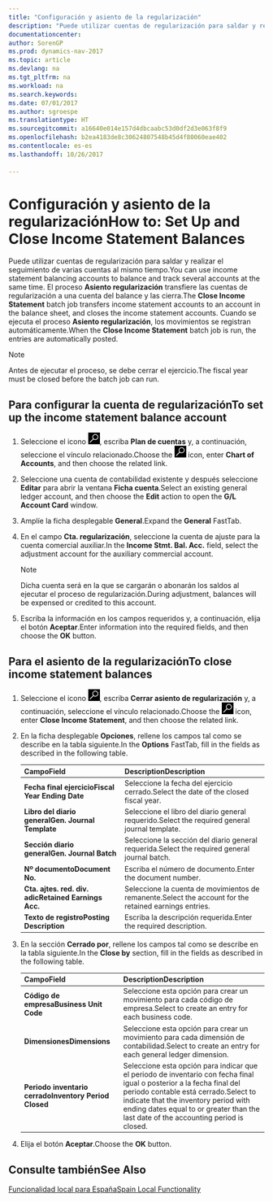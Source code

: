 ```yaml
---
title: "Configuración y asiento de la regularización"
description: "Puede utilizar cuentas de regularización para saldar y realizar el seguimiento de varias cuentas al mismo tiempo."
documentationcenter: 
author: SorenGP
ms.prod: dynamics-nav-2017
ms.topic: article
ms.devlang: na
ms.tgt_pltfrm: na
ms.workload: na
ms.search.keywords: 
ms.date: 07/01/2017
ms.author: sgroespe
ms.translationtype: HT
ms.sourcegitcommit: a16640e014e157d4dbcaabc53d0df2d3e063f8f9
ms.openlocfilehash: b2ea4183de8c30624807548b45d4f80060eae402
ms.contentlocale: es-es
ms.lasthandoff: 10/26/2017

---
```

# <a name="how-to-set-up-and-close-income-statement-balances"></a><span data-ttu-id="8d40a-103">Configuración y asiento de la regularización</span><span class="sxs-lookup"><span data-stu-id="8d40a-103">How to: Set Up and Close Income Statement Balances</span></span>
<span data-ttu-id="8d40a-104">Puede utilizar cuentas de regularización para saldar y realizar el seguimiento de varias cuentas al mismo tiempo.</span><span class="sxs-lookup"><span data-stu-id="8d40a-104">You can use income statement balancing accounts to balance and track several accounts at the same time.</span></span> <span data-ttu-id="8d40a-105">El proceso **Asiento regularización** transfiere las cuentas de regularización a una cuenta del balance y las cierra.</span><span class="sxs-lookup"><span data-stu-id="8d40a-105">The **Close Income Statement** batch job transfers income statement accounts to an account in the balance sheet, and closes the income statement accounts.</span></span> <span data-ttu-id="8d40a-106">Cuando se ejecuta el proceso **Asiento regularización**, los movimientos se registran automáticamente.</span><span class="sxs-lookup"><span data-stu-id="8d40a-106">When the **Close Income Statement** batch job is run, the entries are automatically posted.</span></span>  

> [!NOTE]  
>  <span data-ttu-id="8d40a-107">Antes de ejecutar el proceso, se debe cerrar el ejercicio.</span><span class="sxs-lookup"><span data-stu-id="8d40a-107">The fiscal year must be closed before the batch job can run.</span></span>  

## <a name="to-set-up-the-income-statement-balance-account"></a><span data-ttu-id="8d40a-108">Para configurar la cuenta de regularización</span><span class="sxs-lookup"><span data-stu-id="8d40a-108">To set up the income statement balance account</span></span>  

1.  <span data-ttu-id="8d40a-109">Seleccione el icono ![Buscar página o informe](../../media/ui-search/search_small.png "icono Buscar página o informe"), escriba **Plan de cuentas** y, a continuación, seleccione el vínculo relacionado.</span><span class="sxs-lookup"><span data-stu-id="8d40a-109">Choose the ![Search for Page or Report](../../media/ui-search/search_small.png "Search for Page or Report icon") icon, enter **Chart of Accounts**, and then choose the related link.</span></span>  
2.  <span data-ttu-id="8d40a-110">Seleccione una cuenta de contabilidad existente y después seleccione **Editar** para abrir la ventana **Ficha cuenta**.</span><span class="sxs-lookup"><span data-stu-id="8d40a-110">Select an existing general ledger account, and then choose the **Edit** action to open the **G/L Account Card** window.</span></span>  
3.  <span data-ttu-id="8d40a-111">Amplíe la ficha desplegable **General**.</span><span class="sxs-lookup"><span data-stu-id="8d40a-111">Expand the **General** FastTab.</span></span>  
4.  <span data-ttu-id="8d40a-112">En el campo **Cta. regularización**, seleccione la cuenta de ajuste para la cuenta comercial auxiliar.</span><span class="sxs-lookup"><span data-stu-id="8d40a-112">In the **Income Stmt. Bal. Acc.** field, select the adjustment account for the auxiliary commercial account.</span></span>  

    > [!NOTE]  
    >  <span data-ttu-id="8d40a-113">Dicha cuenta será en la que se cargarán o abonarán los saldos al ejecutar el proceso de regularización.</span><span class="sxs-lookup"><span data-stu-id="8d40a-113">During adjustment, balances will be expensed or credited to this account.</span></span>  

5.  <span data-ttu-id="8d40a-114">Escriba la información en los campos requeridos y, a continuación, elija el botón **Aceptar**.</span><span class="sxs-lookup"><span data-stu-id="8d40a-114">Enter information into the required fields, and then choose the **OK** button.</span></span>  

## <a name="to-close-income-statement-balances"></a><span data-ttu-id="8d40a-115">Para el asiento de la regularización</span><span class="sxs-lookup"><span data-stu-id="8d40a-115">To close income statement balances</span></span>  

1.  <span data-ttu-id="8d40a-116">Seleccione el icono ![Buscar página o informe](../../media/ui-search/search_small.png "icono Buscar página o informe"), escriba **Cerrar asiento de regularización** y, a continuación, seleccione el vínculo relacionado.</span><span class="sxs-lookup"><span data-stu-id="8d40a-116">Choose the ![Search for Page or Report](../../media/ui-search/search_small.png "Search for Page or Report icon") icon, enter **Close Income Statement**, and then choose the related link.</span></span>  
2.  <span data-ttu-id="8d40a-117">En la ficha desplegable **Opciones**, rellene los campos tal como se describe en la tabla siguiente.</span><span class="sxs-lookup"><span data-stu-id="8d40a-117">In the **Options** FastTab, fill in the fields as described in the following table.</span></span>  

    |<span data-ttu-id="8d40a-118">Campo</span><span class="sxs-lookup"><span data-stu-id="8d40a-118">Field</span></span>|<span data-ttu-id="8d40a-119">Description</span><span class="sxs-lookup"><span data-stu-id="8d40a-119">Description</span></span>|  
    |---------------------------------|---------------------------------------|  
    |<span data-ttu-id="8d40a-120">**Fecha final ejercicio**</span><span class="sxs-lookup"><span data-stu-id="8d40a-120">**Fiscal Year Ending Date**</span></span>|<span data-ttu-id="8d40a-121">Seleccione la fecha del ejercicio cerrado.</span><span class="sxs-lookup"><span data-stu-id="8d40a-121">Select the date of the closed fiscal year.</span></span>|  
    |<span data-ttu-id="8d40a-122">**Libro del diario general**</span><span class="sxs-lookup"><span data-stu-id="8d40a-122">**Gen. Journal Template**</span></span>|<span data-ttu-id="8d40a-123">Seleccione el libro del diario general requerido.</span><span class="sxs-lookup"><span data-stu-id="8d40a-123">Select the required general journal template.</span></span>|  
    |<span data-ttu-id="8d40a-124">**Sección diario general**</span><span class="sxs-lookup"><span data-stu-id="8d40a-124">**Gen. Journal Batch**</span></span>|<span data-ttu-id="8d40a-125">Seleccione la sección del diario general requerida.</span><span class="sxs-lookup"><span data-stu-id="8d40a-125">Select the required general journal batch.</span></span>|  
    |<span data-ttu-id="8d40a-126">**Nº documento**</span><span class="sxs-lookup"><span data-stu-id="8d40a-126">**Document No.**</span></span>|<span data-ttu-id="8d40a-127">Escriba el número de documento.</span><span class="sxs-lookup"><span data-stu-id="8d40a-127">Enter the document number.</span></span>|  
    |<span data-ttu-id="8d40a-128">**Cta. ajtes. red. div. adic**</span><span class="sxs-lookup"><span data-stu-id="8d40a-128">**Retained Earnings Acc.**</span></span>|<span data-ttu-id="8d40a-129">Seleccione la cuenta de movimientos de remanente.</span><span class="sxs-lookup"><span data-stu-id="8d40a-129">Select the account for the retained earnings entries.</span></span>|  
    |<span data-ttu-id="8d40a-130">**Texto de registro**</span><span class="sxs-lookup"><span data-stu-id="8d40a-130">**Posting Description**</span></span>|<span data-ttu-id="8d40a-131">Escriba la descripción requerida.</span><span class="sxs-lookup"><span data-stu-id="8d40a-131">Enter the required description.</span></span>|  

3.  <span data-ttu-id="8d40a-132">En la sección **Cerrado por**, rellene los campos tal como se describe en la tabla siguiente.</span><span class="sxs-lookup"><span data-stu-id="8d40a-132">In the **Close by** section, fill in the fields as described in the following table.</span></span>  

    |<span data-ttu-id="8d40a-133">Campo</span><span class="sxs-lookup"><span data-stu-id="8d40a-133">Field</span></span>|<span data-ttu-id="8d40a-134">Description</span><span class="sxs-lookup"><span data-stu-id="8d40a-134">Description</span></span>|  
    |---------------------------------|---------------------------------------|  
    |<span data-ttu-id="8d40a-135">**Código de empresa**</span><span class="sxs-lookup"><span data-stu-id="8d40a-135">**Business Unit Code**</span></span>|<span data-ttu-id="8d40a-136">Seleccione esta opción para crear un movimiento para cada código de empresa.</span><span class="sxs-lookup"><span data-stu-id="8d40a-136">Select to create an entry for each business code.</span></span>|  
    |<span data-ttu-id="8d40a-137">**Dimensiones**</span><span class="sxs-lookup"><span data-stu-id="8d40a-137">**Dimensions**</span></span>|<span data-ttu-id="8d40a-138">Seleccione esta opción para crear un movimiento para cada dimensión de contabilidad.</span><span class="sxs-lookup"><span data-stu-id="8d40a-138">Select to create an entry for each general ledger dimension.</span></span>|  
    |<span data-ttu-id="8d40a-139">**Periodo inventario cerrado**</span><span class="sxs-lookup"><span data-stu-id="8d40a-139">**Inventory Period Closed**</span></span>|<span data-ttu-id="8d40a-140">Seleccione esta opción para indicar que el periodo de inventario con fecha final igual o posterior a la fecha final del periodo contable está cerrado.</span><span class="sxs-lookup"><span data-stu-id="8d40a-140">Select to indicate that the inventory period with ending dates equal to or greater than the last date of the accounting period is closed.</span></span>|  

4.  <span data-ttu-id="8d40a-141">Elija el botón **Aceptar**.</span><span class="sxs-lookup"><span data-stu-id="8d40a-141">Choose the **OK** button.</span></span>  

## <a name="see-also"></a><span data-ttu-id="8d40a-142">Consulte también</span><span class="sxs-lookup"><span data-stu-id="8d40a-142">See Also</span></span>  
 [<span data-ttu-id="8d40a-143">Funcionalidad local para España</span><span class="sxs-lookup"><span data-stu-id="8d40a-143">Spain Local Functionality</span></span>](spain-local-functionality.md)

